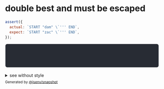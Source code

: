 # double best and must be escaped

```js
assert({
  actual: `START "dam" \`''' END`,
  expect: `START "zac" \`''' END`,
});
```

![img](throw.svg)

<details>
  <summary>see without style</summary>

```console
AssertionError: actual and expect are different

actual: "START \"dam\" `''' END"
expect: "START \"zac\" `''' END"
```

</details>


<sub>
  Generated by <a href="https://github.com/jsenv/core/tree/main/packages/independent/snapshot">@jsenv/snapshot</a>
</sub>